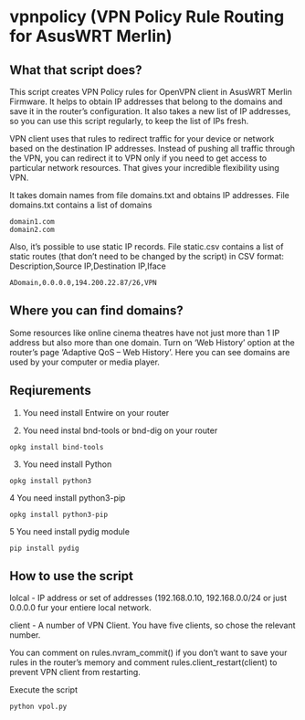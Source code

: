 ﻿# vpnpolicy (VPN Policy Rule Routing for AsusWRT Merlin)

## What that script does?
This script creates VPN Policy rules for OpenVPN client in AsusWRT Merlin Firmware. It helps to obtain IP addresses that belong to the domains and save it in the router’s configuration. It also takes a new list of IP addresses, so you can use this script regularly, to keep the list of IPs fresh.

VPN client uses that rules to redirect traffic for your device or network based on the destination IP addresses. Instead of pushing all traffic through the VPN, you can redirect it to VPN only if you need to get access to particular network resources. That gives your incredible flexibility using  VPN.

It takes domain names from file domains.txt and obtains IP addresses.
File domains.txt contains a list of domains
```
domain1.com
domain2.com
```
Also, it’s possible to use static IP records.
File static.csv contains a list of static routes (that don’t need to be changed by the script) in CSV format:
Description,Source IP,Destination IP,Iface
```
ADomain,0.0.0.0,194.200.22.87/26,VPN
```
## Where you can find domains?
Some resources like online cinema theatres have not just more than 1 IP address but also more than one domain.
Turn on ‘Web History’ option at the router’s page ‘Adaptive QoS – Web History’. Here you can see domains are used by your computer or media player.

## Reqiurements
1. You need install Entwire on your router

2. You need instal bnd-tools or bnd-dig on your router
```
opkg install bind-tools
```

3. You need install Python
```
opkg install python3
```

4 You need install python3-pip
```
opkg install python3-pip
```

5 You need install pydig module
```
pip install pydig
```

## How to use the script
lolcal - IP address or set of addresses (192.168.0.10, 192.168.0.0/24 or just 0.0.0.0 fur your entiere local network.

client - A number of VPN Client. You have five clients, so chose the relevant number.

You can comment on rules.nvram_commit() if you don’t want to save your rules in the router’s memory and comment rules.client_restart(client) to prevent VPN client from restarting.

Execute the script 
```
python vpol.py
```
